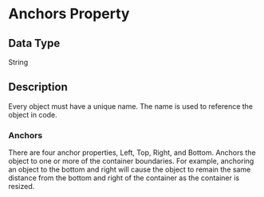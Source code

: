 # Anchors Property #  
## Data Type ##  
String  
## Description ##  
Every object must have a unique name. The name is used to reference the object in code.  
### Anchors ###  
There are four anchor properties, Left, Top, Right, and Bottom. Anchors the object to one or more of the container boundaries. For example, anchoring an object to the bottom and right will cause the object to remain the same distance from the bottom and right of the container as the container is resized.  

